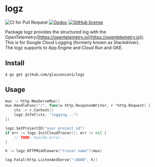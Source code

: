 # logz

![CI for Pull Request](https://github.com/glassonion1/logz/workflows/CI%20for%20Pull%20Request/badge.svg)
[![Godoc](https://img.shields.io/badge/godoc-reference-blue)](https://godoc.org/github.com/glassonion1/logz)
[![GitHub license](https://img.shields.io/github/license/glassonion1/logz)](https://github.com/glassonion1/logz/blob/main/LICENSE)

Package logz provides the structured log with the OpenTelemetry([https://opentelemetry.io](https://opentelemetry.io)).  
This is for Google Cloud Logging (formerly known as Stackdriver).  
The logz supports to App Engine and Cloud Run and GKE.

## Install
```
$ go get github.com/glassonion1/logz
```

## Usage

```go
mux := http.NewServeMux()
mux.HandleFunc("/", func(w http.ResponseWriter, r *http.Request) {
    ctx := r.Context()
    logz.Infof(ctx, "logging...")
})

logz.SetProjectID("your project id")
if err := logz.InitCloudTracer(); err != nil {
    // TODO: hanlde error...
}

h := logz.HTTPMiddleware("tracer name")(mux)

log.Fatal(http.ListenAndServe(":8080", h))
```
